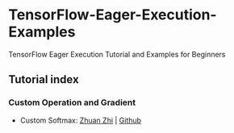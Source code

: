 # TensorFlow-Eager-Execution-Examples
TensorFlow Eager Execution Tutorial and Examples for Beginners


## Tutorial index

### Custom Operation and Gradient

+ Custom Softmax: [Zhuan Zhi](http://www.zhuanzhi.ai/knowledge/7eac820f2c28d7a54f138d593c39e457) | [Github]()
